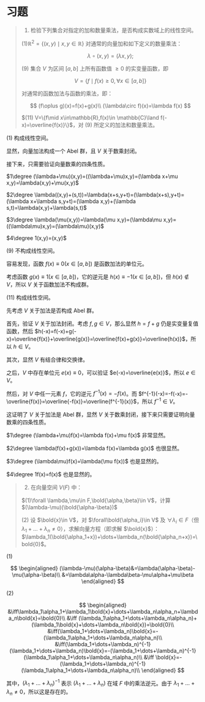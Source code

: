 # 习题

> 1. 检验下列集合对指定的加和数量乘法，是否构成实数域上的线性空间。
>
> $(1) \mathbb{R}^2=\{(x,y)\mid x,y\in\mathbb{R}\}$ 对通常的向量加和如下定义的数量乘法：
>
> $$
> \lambda\circ(x,y)=(\lambda x,y);
> $$
>
> $(9)$ 集合 $V$ 为区间 $[a,b]$ 上所有函数值 $\ge 0$ 的实变量函数，即
>
> $$
> V=\{f\mid f(x)\ge 0,\forall x\in[a,b]\}
> $$
>
> 对通常的函数加法与函数的乘法，即：
>
> $$
> (f\oplus g)(x)=f(x)+g(x)\\
> (\lambda\circ f)(x)=\lambda f(x)
> $$
>
> $(11) V=\{f\mid x\in\mathbb{R},f(x)\in \mathbb{C}\land f(-x)=\overline{f(x)}\}$，对 $(9)$ 所定义的加法和数量乘法。

$(1)$ 构成线性空间。

显然，向量加法构成一个 Abel 群，且 $V$ 关于数乘封闭。

接下来，只需要验证向量数乘的四条性质。

$1\degree (\lambda+\mu)(x,y)=((\lambda+\mu)x,y)=(\lambda x+\mu x,y)=\lambda(x,y)+\mu(x,y)$

$2\degree \lambda((x,y)+(s,t))=\lambda(x+s,y+t)=(\lambda(x+s),y+t)=(\lambda x+\lambda s,y+t)=(\lambda x,y)+(\lambda s,t)=\lambda(x,y)+\lambda(s,t)$

$3\degree \lambda(\mu(x,y))=\lambda(\mu x,y)=(\lambda\mu x,y)=((\lambda\mu)x,y)=(\lambda\mu)(x,y)$

$4\degree 1(x,y)=(x,y)$

$(9)$ 不构成线性空间。

容易发现，函数 $f(x)\equiv 0(x\in[a,b])$ 是函数加法的单位元。

考虑函数 $g(x)\equiv 1(x\in[a,b])$，它的逆元是 $h(x)\equiv -1(x\in[a,b])$，但 $h(x)\not\in V$，所以 $V$ 关于函数加法不构成群。

$(11)$ 构成线性空间。

先考虑 $V$ 关于加法是否构成 Abel 群。

首先，验证 $V$ 关于加法封闭。考虑 $f,g\in V$，那么显然 $h=f+g$ 仍是实变量复值函数，然后 $h(-x)=f(-x)+g(-x)=\overline{f(x)}+\overline{g(x)}=\overline{f(x)+g(x)}=\overline{h(x)}$，所以 $h\in V$。

其次，显然 $V$ 有结合律和交换律。

之后，$V$ 中存在单位元 $e(x)\equiv 0$，可以验证 $e(-x)=\overline{e(x)}$，所以 $e\in V$。

然后，对 $V$ 中任一元素 $f$，它的逆元 $f^{-1}(x)=-f(x)$。而 $f^{-1}(-x)=-f(-x)=-\overline{f(x)}=\overline{-f(x)}=\overline{f^{-1}(x)}$，所以 $f^{-1}\in V$。

这证明了 $V$ 关于加法是 Abel 群，显然 $V$ 关于数乘封闭，接下来只需要证明向量数乘的四条性质。

$1\degree (\lambda+\mu)f(x)=\lambda f(x)+\mu f(x)$ 非常显然。

$2\degree \lambda(f(x)+g(x))=\lambda f(x)+\lambda g(x)$ 也很显然。

$3\degree (\lambda\mu)f(x)=\lambda(\mu f(x))$ 也是显然的。

$4\degree 1f(x)=f(x)$ 也是显然的。

> 2. 在向量空间 $V(F)$ 中：
>
> $(1)\forall \lambda,\mu\in F,\bold{\alpha,\beta}\in V$，计算 $(\lambda-\mu)(\bold{\alpha-\beta})$
>
> $(2)$ 设 $\bold{x}\in V$，对 $\forall\bold{\alpha_i}\in V$ 及 $\forall\lambda_i\in F$（但 $\lambda_1+\dots+\lambda_n\neq 0$），求解向量方程（即求解 $\bold{x}$）：$\lambda_1(\bold{\alpha_1+x})+\dots+\lambda_n(\bold{\alpha_n+x})=\bold{0}$。

$(1)$

$$
\begin{aligned}
(\lambda-\mu)(\alpha-\beta)&=\lambda(\alpha-\beta)-\mu(\alpha-\beta)\\
&=\lambda\alpha-\lambda\beta-\mu\alpha+\mu\beta
\end{aligned}
$$

$(2)$

$$
\begin{aligned}
&\iff\lambda_1\alpha_1+\lambda_1\bold{x}+\dots+\lambda_n\alpha_n+\lambda_n\bold{x}=\bold{0}\\
&\iff (\lambda_1\alpha_1+\dots+\lambda_n\alpha_n)+(\lambda_1\bold{x}+\dots+\lambda_n\bold{x})=\bold{0}\\
&\iff(\lambda_1+\dots+\lambda_n)\bold{x}=-(\lambda_1\alpha_1+\dots+\lambda_n\alpha_n)\\
&\iff(\lambda_1+\dots+\lambda_n)^{-1}(\lambda_1+\dots+\lambda_n)\bold{x}=-(\lambda_1+\dots+\lambda_n)^{-1}(\lambda_1\alpha_1+\dots+\lambda_n\alpha_n)\\
&\iff \bold{x}=-(\lambda_1+\dots+\lambda_n)^{-1}(\lambda_1\alpha_1+\dots+\lambda_n\alpha_n)\\
\end{aligned}
$$

其中，$(\lambda_1+\dots+\lambda_n)^{-1}$ 表示 $(\lambda_1+\dots+\lambda_n)$ 在域 $F$ 中的乘法逆元。由于 $\lambda_1+\dots+\lambda_n\neq 0$，所以这是存在的。